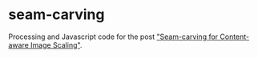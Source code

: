 seam-carving
============

Processing and Javascript code for the post ["Seam-carving for Content-aware Image Scaling"](http://jeremykun.com/2013/03/04/seam-carving-for-content-aware-image-scaling/).
